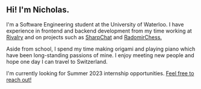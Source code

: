 ## Hi! I'm Nicholas.

I'm a Software Engineering student at the University of Waterloo. I have experience in frontend and backend development from my time working at [Rivalry](https://rivalry.com) and on projects such as [SharpChat](https://github.com/nicholaschew11/sharpchat) and [RadomirChess.](https://github.com/nicholaschew11/Radomir-Chess)

Aside from school, I spend my time making origami and playing piano which have been long-standing passions of mine. I enjoy meeting new people and hope one day I can travel to Switzerland.

I'm currently looking for Summer 2023 internship opportunities. [Feel free to reach out!](mailto:nicholas.chew@uwaterloo.ca)